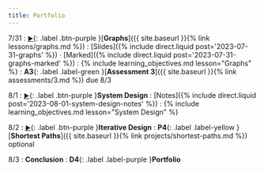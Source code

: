 ```yaml
---
title: Portfolio
---
```


7/31
: [**<small>▶</small>**](https://podcast.ucsd.edu/watch/s123/dsc30_a00/13){: .label .btn-purple }[**Graphs**]({{ site.baseurl }}{% link lessons/graphs.md %})
  : [Slides]({% include direct.liquid post='2023-07-31-graphs' %}) &middot;
    [Marked]({% include direct.liquid post='2023-07-31-graphs-marked' %})
: {% include learning_objectives.md lesson="Graphs" %}
: **A3**{: .label .label-green }[**Assessment 3**]({{ site.baseurl }}{% link assessments/3.md %}) due 8/3

8/1
: [**<small>▶</small>**](https://podcast.ucsd.edu/watch/s123/dsc30_a00/14){: .label .btn-purple }**System Design**
  : [Notes]({% include direct.liquid post='2023-08-01-system-design-notes' %})
: {% include learning_objectives.md lesson="System Design" %}

8/2
: [**<small>▶</small>**](https://podcast.ucsd.edu/watch/s123/dsc30_a00/15){: .label .btn-purple }**Iterative Design**
: **P4**{: .label .label-yellow }[**Shortest Paths**]({{ site.baseurl }}{% link projects/shortest-paths.md %}) optional

8/3
: **Conclusion**
: **D4**{: .label .label-purple }**Portfolio**
